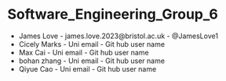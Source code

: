 # Software_Engineering_Group_6
<ul>
    <li>James Love - james.love.2023@bristol.ac.uk - @JamesLove1</li>
    <li>Cicely Marks - Uni email - Git hub user name</li>
    <li>Max Cai - Uni email - Git hub user name</li>
    <li>bohan zhang - Uni email - Git hub user name</li>
    <li>Qiyue Cao - Uni email - Git hub user name</li>
</ul>

